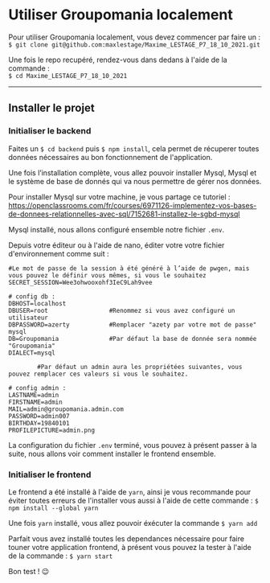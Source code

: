 # Utiliser Groupomania localement

Pour utiliser Groupomania localement, vous devez commencer par faire un :  
`$ git clone git@github.com:maxlestage/Maxime_LESTAGE_P7_18_10_2021.git`

Une fois le repo recupéré, rendez-vous dans dedans à l'aide de la commande :  
`$ cd Maxime_LESTAGE_P7_18_10_2021`

---

## Installer le projet

### Initialiser le backend

Faites un `$ cd backend` puis `$ npm install`, cela permet de récuperer toutes données nécessaires au bon fonctionnement de l'application.

Une fois l’installation complète, vous allez pouvoir installer Mysql, Mysql et le système de base de donnés qui va nous permettre de gérer nos données.

Pour installer Mysql sur votre machine, je vous partage ce tutoriel : <https://openclassrooms.com/fr/courses/6971126-implementez-vos-bases-de-donnees-relationnelles-avec-sql/7152681-installez-le-sgbd-mysql>

Mysql installé, nous allons configuré ensemble notre fichier `.env`.

Depuis votre éditeur ou à l'aide de nano, éditer votre votre fichier d'environnement comme suit :

```env
#Le mot de passe de la session à été généré à l’aide de pwgen, mais vous pouvez le définir vous mêmes, si vous le souhaitez
SECRET_SESSION=Wee3ohwooxohf3IeC9Lah9vee

# config db :
DBHOST=localhost
DBUSER=root                 #Renommez si vous avez configuré un utilisateur
DBPASSWORD=azerty           #Remplacer "azety par votre mot de passe" mysql
DB=Groupomania              #Par défaut la base de donnée sera nommée "Groupomania"
DIALECT=mysql

        #Par défaut un admin aura les propriétées suivantes, vous pouvez remplacer ces valeurs si vous le souhaitez.

# config admin :
LASTNAME=admin
FIRSTNAME=admin
MAIL=admin@groupomania.admin.com
PASSWORD=admin007
BIRTHDAY=19840101
PROFILEPICTURE=admin.png
```

La configuration du fichier `.env` terminé, vous pouvez à présent passer à la suite, nous allons voir comment installer le frontend ensemble.

### Initialiser le frontend

Le frontend a été installé à l'aide de `yarn`, ainsi je vous recommande pour éviter toutes erreurs de l'installer vous aussi à l'aide de cette commande : `$ npm install --global yarn`

Une fois `yarn` installé, vous allez pouvoir éxécuter la commande `$ yarn add`

Parfait vous avez installé toutes les dependances nécessaire pour faire touner votre application frontend, à présent vous pouvez la tester à l'aide de la commande : `$ yarn start`

Bon test ! 😉

